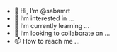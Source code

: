 - 👋 Hi, I’m @sabamrt
- 👀 I’m interested in ...
- 🌱 I’m currently learning ...
- 💞️ I’m looking to collaborate on ...
- 📫 How to reach me ...

<!---
sabamrt/sabamrt is a ✨ special ✨ repository because its `README.md` (this file) appears on your GitHub profile.
You can click the Preview link to take a look at your changes.
--->
